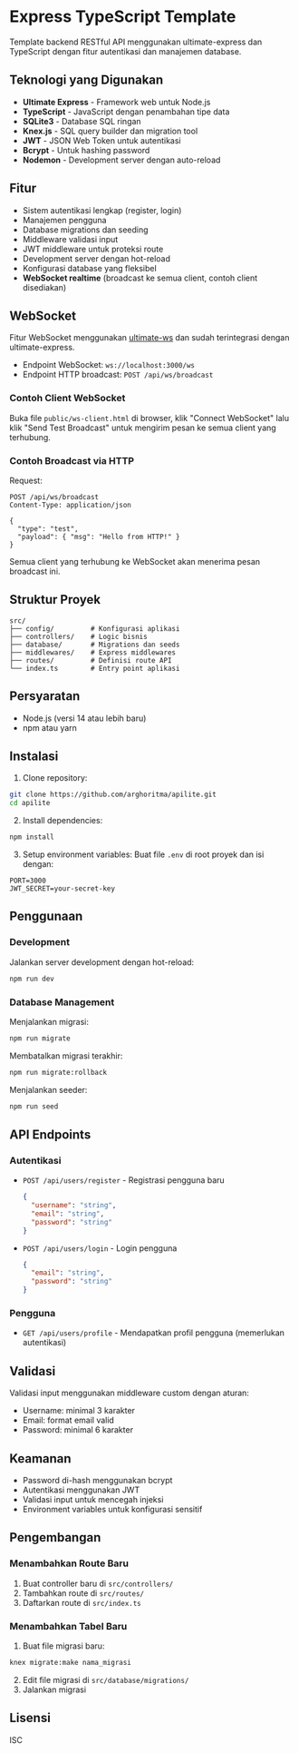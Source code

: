 # Express TypeScript Template

Template backend RESTful API menggunakan ultimate-express dan TypeScript dengan fitur autentikasi dan manajemen database.

## Teknologi yang Digunakan

- **Ultimate Express** - Framework web untuk Node.js
- **TypeScript** - JavaScript dengan penambahan tipe data
- **SQLite3** - Database SQL ringan
- **Knex.js** - SQL query builder dan migration tool
- **JWT** - JSON Web Token untuk autentikasi
- **Bcrypt** - Untuk hashing password
- **Nodemon** - Development server dengan auto-reload

## Fitur

- Sistem autentikasi lengkap (register, login)
- Manajemen pengguna
- Database migrations dan seeding
- Middleware validasi input
- JWT middleware untuk proteksi route
- Development server dengan hot-reload
- Konfigurasi database yang fleksibel
- **WebSocket realtime** (broadcast ke semua client, contoh client disediakan)

## WebSocket

Fitur WebSocket menggunakan [ultimate-ws](https://www.npmjs.com/package/ultimate-ws) dan sudah terintegrasi dengan ultimate-express.

- Endpoint WebSocket: `ws://localhost:3000/ws`
- Endpoint HTTP broadcast: `POST /api/ws/broadcast`

### Contoh Client WebSocket

Buka file `public/ws-client.html` di browser, klik "Connect WebSocket" lalu klik "Send Test Broadcast" untuk mengirim pesan ke semua client yang terhubung.

### Contoh Broadcast via HTTP

Request:

```http
POST /api/ws/broadcast
Content-Type: application/json

{
  "type": "test",
  "payload": { "msg": "Hello from HTTP!" }
}
```

Semua client yang terhubung ke WebSocket akan menerima pesan broadcast ini.

## Struktur Proyek

```
src/
├── config/         # Konfigurasi aplikasi
├── controllers/    # Logic bisnis
├── database/       # Migrations dan seeds
├── middlewares/    # Express middlewares
├── routes/         # Definisi route API
└── index.ts        # Entry point aplikasi
```

## Persyaratan

- Node.js (versi 14 atau lebih baru)
- npm atau yarn

## Instalasi

1. Clone repository:

```bash
git clone https://github.com/arghoritma/apilite.git
cd apilite
```

2. Install dependencies:

```bash
npm install
```

3. Setup environment variables:
   Buat file `.env` di root proyek dan isi dengan:

```env
PORT=3000
JWT_SECRET=your-secret-key
```

## Penggunaan

### Development

Jalankan server development dengan hot-reload:

```bash
npm run dev
```

### Database Management

Menjalankan migrasi:

```bash
npm run migrate
```

Membatalkan migrasi terakhir:

```bash
npm run migrate:rollback
```

Menjalankan seeder:

```bash
npm run seed
```

## API Endpoints

### Autentikasi

- `POST /api/users/register` - Registrasi pengguna baru

  ```json
  {
    "username": "string",
    "email": "string",
    "password": "string"
  }
  ```

- `POST /api/users/login` - Login pengguna
  ```json
  {
    "email": "string",
    "password": "string"
  }
  ```

### Pengguna

- `GET /api/users/profile` - Mendapatkan profil pengguna (memerlukan autentikasi)

## Validasi

Validasi input menggunakan middleware custom dengan aturan:

- Username: minimal 3 karakter
- Email: format email valid
- Password: minimal 6 karakter

## Keamanan

- Password di-hash menggunakan bcrypt
- Autentikasi menggunakan JWT
- Validasi input untuk mencegah injeksi
- Environment variables untuk konfigurasi sensitif

## Pengembangan

### Menambahkan Route Baru

1. Buat controller baru di `src/controllers/`
2. Tambahkan route di `src/routes/`
3. Daftarkan route di `src/index.ts`

### Menambahkan Tabel Baru

1. Buat file migrasi baru:

```bash
knex migrate:make nama_migrasi
```

2. Edit file migrasi di `src/database/migrations/`
3. Jalankan migrasi

## Lisensi

ISC
